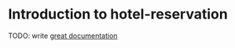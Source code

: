 # Introduction to hotel-reservation

TODO: write [great documentation](http://jacobian.org/writing/what-to-write/)

